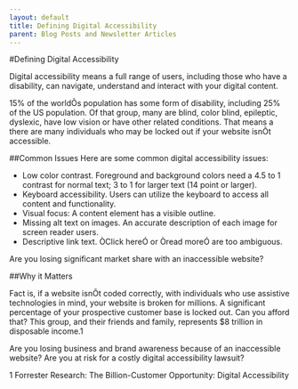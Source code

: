```yaml
---
layout: default
title: Defining Digital Accessibility
parent: Blog Posts and Newsletter Articles
---
```


#Defining Digital Accessibility

Digital accessibility means a full range of users, including those who have a disability, can navigate, understand and interact with your digital content.

15% of the worldÕs population has some form of disability, including 25% of the US population. Of that group, many are blind, color blind, epileptic, dyslexic, have low vision or have other related conditions. That means a there are many individuals who may be locked out if your website isnÕt accessible. 

##Common Issues
Here are some common digital accessibility issues:

* Low color contrast. Foreground and background colors need a 4.5 to 1 contrast for normal text; 3 to 1 for larger text (14 point or larger).
* Keyboard accessibility. Users can utilize the keyboard to access all content and functionality.
* Visual focus: A content element has a visible outline.
* Missing alt text on images. An accurate description of each image for screen reader users. 
* Descriptive link text. ÒClick hereÓ or Òread moreÓ are too ambiguous. 

Are you losing significant market share with an inaccessible website?

##Why it Matters

Fact is, if a website isnÕt coded correctly, with individuals who use assistive technologies in mind, your website is broken for millions. A significant percentage of your prospective customer base is locked out. Can you afford that? This group, and their friends and family, represents $8 trillion in disposable income.1 

Are you losing business and brand awareness because of an inaccessible website? Are you at risk for a costly digital accessibility lawsuit?


1 Forrester Research: The Billion-Customer Opportunity: Digital Accessibility 
